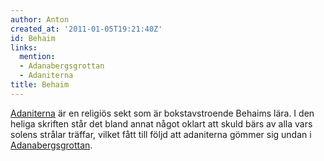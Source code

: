 ```yaml
---
author: Anton
created_at: '2011-01-05T19:21:40Z'
id: Behaim
links:
  mention:
  - Adanabergsgrottan
  - Adaniterna
title: Behaim
---
```


[Adaniterna] är en religiös sekt som är bokstavstroende Behaims lära. I den heliga skriften står det
bland annat något oklart att skuld bärs av alla vars solens strålar träffar, vilket fått till följd
att adaniterna gömmer sig undan i [Adanabergsgrottan].

  [Adaniterna]: Adaniterna
  [Adanabergsgrottan]: Adanabergsgrottan
